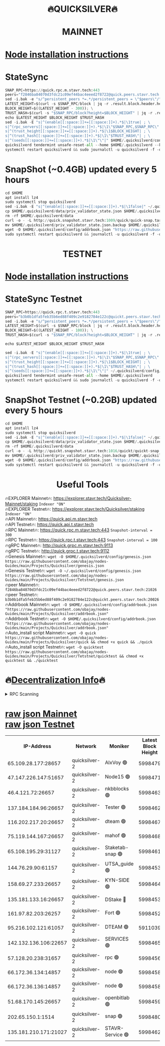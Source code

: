 <h1 align="center"> 🔥QUICKSILVER🔥</h1>

<h1 align="center"> MAINNET</h1>

[Node installation instructions](https://github.com/obajay/nodes-Guides/tree/main/Projects/Quicksilver)
=

# StateSync
```python
SNAP_RPC=https://quick.rpc.m.stavr.tech:443
peers="f2846ba84070d3fdc21c09ef44bac4eeed2f8722@quick.peers.stavr.tech:21026"
sed -i.bak -e "s/^persistent_peers *=.*/persistent_peers = \"$peers\"/" $HOME/.quicksilverd/config/config.toml
LATEST_HEIGHT=$(curl -s $SNAP_RPC/block | jq -r .result.block.header.height); \
BLOCK_HEIGHT=$((LATEST_HEIGHT - 300)); \
TRUST_HASH=$(curl -s "$SNAP_RPC/block?height=$BLOCK_HEIGHT" | jq -r .result.block_id.hash)
echo $LATEST_HEIGHT $BLOCK_HEIGHT $TRUST_HASH
sed -i.bak -E "s|^(enable[[:space:]]+=[[:space:]]+).*$|\1true| ; \
s|^(rpc_servers[[:space:]]+=[[:space:]]+).*$|\1\"$SNAP_RPC,$SNAP_RPC\"| ; \
s|^(trust_height[[:space:]]+=[[:space:]]+).*$|\1$BLOCK_HEIGHT| ; \
s|^(trust_hash[[:space:]]+=[[:space:]]+).*$|\1\"$TRUST_HASH\"| ; \
s|^(seeds[[:space:]]+=[[:space:]]+).*$|\1\"\"|" $HOME/.quicksilverd/config/config.toml
quicksilverd tendermint unsafe-reset-all --home $HOME/.quicksilverd --keep-addr-book
systemctl restart quicksilverd && sudo journalctl -u quicksilverd -f -o cat
```

# SnapShot (~0.4GB) updated every 5 hours
```python
cd $HOME
apt install lz4
sudo systemctl stop quicksilverd
sed -i.bak -E "s|^(enable[[:space:]]+=[[:space:]]+).*$|\1false|" ~/.quicksilverd/config/config.toml
cp $HOME/.quicksilverd/data/priv_validator_state.json $HOME/.quicksilverd/priv_validator_state.json.backup
rm -rf $HOME/.quicksilverd/data
curl -o - -L http://quick.snapshot.stavr.tech:1009/quick/quick-snap.tar.lz4 | lz4 -c -d - | tar -x -C $HOME/.quicksilverd --strip-components 2
mv $HOME/.quicksilverd/priv_validator_state.json.backup $HOME/.quicksilverd/data/priv_validator_state.json
wget -O $HOME/.quicksilverd/config/addrbook.json "https://raw.githubusercontent.com/obajay/nodes-Guides/main/Projects/Quicksilver/addrbook.json"
sudo systemctl restart quicksilverd && journalctl -u quicksilverd -f -o cat
```

<h1 align="center"> TESTNET</h1>

[Node installation instructions](https://github.com/obajay/nodes-Guides/tree/main/Projects/Quicksilver/Tetstnet)
=

# StateSync Testnet
```python
SNAP_RPC=https://quick.rpc.t.stavr.tech:443
peers="b3b0b1dfa5feb35b6ed88f409c2e9182784e122c@quickt.peers.stavr.tech:20026"
sed -i.bak -e "s/^persistent_peers *=.*/persistent_peers = \"$peers\"/" $HOME/.quicksilverd/config/config.toml
LATEST_HEIGHT=$(curl -s $SNAP_RPC/block | jq -r .result.block.header.height); \
BLOCK_HEIGHT=$((LATEST_HEIGHT - 100)); \
TRUST_HASH=$(curl -s "$SNAP_RPC/block?height=$BLOCK_HEIGHT" | jq -r .result.block_id.hash)

echo $LATEST_HEIGHT $BLOCK_HEIGHT $TRUST_HASH

sed -i.bak -E "s|^(enable[[:space:]]+=[[:space:]]+).*$|\1true| ; \
s|^(rpc_servers[[:space:]]+=[[:space:]]+).*$|\1\"$SNAP_RPC,$SNAP_RPC\"| ; \
s|^(trust_height[[:space:]]+=[[:space:]]+).*$|\1$BLOCK_HEIGHT| ; \
s|^(trust_hash[[:space:]]+=[[:space:]]+).*$|\1\"$TRUST_HASH\"| ; \
s|^(seeds[[:space:]]+=[[:space:]]+).*$|\1\"\"|" ~/.quicksilverd/config/config.toml
quicksilverd tendermint unsafe-reset-all --home $HOME/.quicksilverd
systemctl restart quicksilverd && sudo journalctl -u quicksilverd -f -o cat

```

# SnapShot Testnet (~0.2GB) updated every 5 hours
```python
cd $HOME
apt install lz4
sudo systemctl stop quicksilverd
sed -i.bak -E "s|^(enable[[:space:]]+=[[:space:]]+).*$|\1false|" ~/.quicksilverd/config/config.toml
cp $HOME/.quicksilverd/data/priv_validator_state.json $HOME/.quicksilverd/priv_validator_state.json.backup
rm -rf $HOME/.quicksilverd/data
curl -o - -L http://quickt.snapshot.stavr.tech:1016/quickt/quickt-snap.tar.lz4 | lz4 -c -d - | tar -x -C $HOME/.quicksilverd --strip-components 2
mv $HOME/.quicksilverd/priv_validator_state.json.backup $HOME/.quicksilverd/data/priv_validator_state.json
wget -O $HOME/.quicksilverd/config/addrbook.json "https://raw.githubusercontent.com/obajay/nodes-Guides/main/Projects/Quicksilver/Tetstnet/addrbook.json"
sudo systemctl restart quicksilverd && journalctl -u quicksilverd -f -o cat
```
 <h1 align="center"> Useful Tools</h1>

🔥EXPLORER Mainnet🔥:        https://explorer.stavr.tech/Quicksilver-Mainnet/staking    `Indexer "ON"` \
🔥EXPLORER Testnet🔥:        https://explorer.stavr.tech/Quicksilver/staking	        `Indexer "ON"` \
🔥API Mainnet🔥: 			 https://quick.api.m.stavr.tech \
🔥API Testnet🔥: 			 https://quick.api.t.stavr.tech \
🔥RPC Mainnet🔥:             https://quick.rpc.m.stavr.tech:443              `Snapshot-interval = 300` \
🔥RPC Testnet🔥:             https://quick.rpc.t.stavr.tech:443              `Snapshot-interval = 100` \
🔥gRPC Mainnet🔥:                    http://quick.grpc.m.stavr.tech:9113 \
🔥gRPC Testnet🔥:                    http://quick.grpc.t.stavr.tech:9112 \
🔥Genesis Mainnet🔥: `wget -O $HOME/.quicksilverd/config/genesis.json https://raw.githubusercontent.com/obajay/nodes-Guides/main/Projects/Quicksilver/genesis.json` \
🔥Genesis Testnet🔥: `wget -O ~/.quicksilverd/config/genesis.json https://raw.githubusercontent.com/obajay/nodes-Guides/main/Projects/Quicksilver/Tetstnet/genesis.json` \
🔥peer Mainnet🔥:					 `f2846ba84070d3fdc21c09ef44bac4eeed2f8722@quick.peers.stavr.tech:21026` \
🔥peer Testnet🔥:					 `b3b0b1dfa5feb35b6ed88f409c2e9182784e122c@quickt.peers.stavr.tech:20026` \
🔥Addrbook Mainnet🔥:    ```wget -O $HOME/.quicksilverd/config/addrbook.json "https://raw.githubusercontent.com/obajay/nodes-Guides/main/Projects/Quicksilver/addrbook.json"``` \
🔥Addrbook Testnet🔥:    ```wget -O $HOME/.quicksilverd/config/addrbook.json "https://raw.githubusercontent.com/obajay/nodes-Guides/main/Projects/Quicksilver/addrbook.json"``` \
🔥Auto_install script Mainnet🔥: ```wget -O quick https://raw.githubusercontent.com/obajay/nodes-Guides/main/Projects/Quicksilver/quick && chmod +x quick && ./quick``` \
🔥Auto_install script Testnet🔥: ```wget -O quicktest https://raw.githubusercontent.com/obajay/nodes-Guides/main/Projects/Quicksilver/Tetstnet/quicktest && chmod +x quicktest && ./quicktest```

🔥[Decentralization Info](https://github.com/obajay/StateSync-snapshots/tree/main/Projects/Quicksilver/Decentralization)🔥
=

<details>
<summary>RPC Scanning</summary>

<h2 align="center"> We scan nodes in real time every 4 hours. And we provide the final result of RPC endpoints.
We cannot influence the operation of these nodes in any way. </h2>


```python
If Voting Power is higher than 0 --> then the Node is a validator of the network and may be subject to attack and be a potential threat to the chain.
```
```python
We marked such validators with a red symbol
```

</details>

[raw json Mainnet](https://rpc-check.quickm.stavr.tech/quickm/rpc-quickm-result.json) \
[raw json Testnet](https://github.com/obajay/StateSync-snapshots/tree/main/Projects/Quicksilver/Rpc-Check-Testnet)
=


<table><tr><th>IP-Address</th><th>Network</th><th>Moniker</th><th>Latest Block Height</th><th>Earliest Block Height</th><th>Catching Up</th><th>Tx Index</th><th>Voting Power</th><th>Scan Time</th></tr><tr><td>65.109.28.177:28657</td><td>quicksilver-2</td><td>AlxVoy 🟢</td><td>5998479</td><td>3562001</td><td>False</td><td>off</td><td>0</td><td>2024-02-16T18:10:27.351151023UTC</td></tr><tr><td>47.147.226.147:51657</td><td>quicksilver-2</td><td>Node15 🟢</td><td>5998471</td><td>5151648</td><td>False</td><td>off</td><td>0</td><td>2024-02-16T18:09:49.770071262UTC</td></tr><tr><td>46.4.121.72:26657</td><td>quicksilver-2</td><td>nkbblocks 🟢</td><td>5998463</td><td>5434601</td><td>False</td><td>on</td><td>0</td><td>2024-02-16T18:09:00.796269426UTC</td></tr><tr><td>137.184.184.96:26657</td><td>quicksilver-2</td><td>Tester 🟢</td><td>5998462</td><td>5550692</td><td>False</td><td>off</td><td>0</td><td>2024-02-16T18:08:54.174915269UTC</td></tr><tr><td>116.202.217.20:26657</td><td>quicksilver-2</td><td>dteam 🟢</td><td>5998467</td><td>5581001</td><td>False</td><td>on</td><td>0</td><td>2024-02-16T18:09:21.226547971UTC</td></tr><tr><td>75.119.144.167:26657</td><td>quicksilver-2</td><td>mahof 🟢</td><td>5998468</td><td>5654794</td><td>False</td><td>on</td><td>0</td><td>2024-02-16T18:09:33.935141378UTC</td></tr><tr><td>65.108.195.29:31127</td><td>quicksilver-2</td><td>Staketab-snap 🟢</td><td>5998461</td><td>5705001</td><td>False</td><td>off</td><td>0</td><td>2024-02-16T18:08:47.105287794UTC</td></tr><tr><td>144.76.29.90:61157</td><td>quicksilver-2</td><td>UTSA_guide 🟢</td><td>5998453</td><td>5743301</td><td>False</td><td>on</td><td>0</td><td>2024-02-16T18:08:02.034785622UTC</td></tr><tr><td>158.69.27.233:26657</td><td>quicksilver-2</td><td>KYN-SIDE 🟢</td><td>5998464</td><td>5799001</td><td>False</td><td>on</td><td>0</td><td>2024-02-16T18:09:05.523217980UTC</td></tr><tr><td>135.181.133.16:26657</td><td>quicksilver-2</td><td>DStake 🔴</td><td>5998453</td><td>5807001</td><td>False</td><td>on</td><td>154670</td><td>2024-02-16T18:08:01.338036198UTC</td></tr><tr><td>161.97.82.203:26257</td><td>quicksilver-2</td><td>Fort 🟢</td><td>5998452</td><td>5863421</td><td>False</td><td>on</td><td>0</td><td>2024-02-16T18:07:58.798336662UTC</td></tr><tr><td>95.216.102.121:61057</td><td>quicksilver-2</td><td>DTEAM 🟢</td><td>5911039</td><td>5911001</td><td>False</td><td>on</td><td>0</td><td>2024-02-16T18:08:22.117660415UTC</td></tr><tr><td>142.132.136.106:22657</td><td>quicksilver-2</td><td>SERVICES 🟢</td><td>5998465</td><td>5920001</td><td>False</td><td>on</td><td>0</td><td>2024-02-16T18:09:10.620584882UTC</td></tr><tr><td>57.128.20.238:31657</td><td>quicksilver-2</td><td>rpc 🟢</td><td>5998456</td><td>5940472</td><td>False</td><td>on</td><td>0</td><td>2024-02-16T18:08:21.776475780UTC</td></tr><tr><td>66.172.36.134:14857</td><td>quicksilver-2</td><td>node 🟢</td><td>5998458</td><td>5950756</td><td>False</td><td>on</td><td>0</td><td>2024-02-16T18:08:29.164266345UTC</td></tr><tr><td>66.172.36.136:14857</td><td>quicksilver-2</td><td>node 🟢</td><td>5998458</td><td>5950756</td><td>False</td><td>on</td><td>0</td><td>2024-02-16T18:08:30.030343786UTC</td></tr><tr><td>51.68.170.145:26657</td><td>quicksilver-2</td><td>openbitlab 🟢</td><td>5998459</td><td>5981220</td><td>False</td><td>on</td><td>0</td><td>2024-02-16T18:08:36.525759693UTC</td></tr><tr><td>202.65.150.1:1514</td><td>quicksilver-2</td><td>snap 🟢</td><td>5998480</td><td>5994664</td><td>False</td><td>on</td><td>0</td><td>2024-02-16T18:10:34.460920953UTC</td></tr><tr><td>135.181.210.171:21027</td><td>quicksilver-2</td><td>STAVR-Service 🟢</td><td>5998462</td><td>5997601</td><td>False</td><td>on</td><td>0</td><td>2024-02-16T18:09:06.148818426UTC</td></tr></table>
